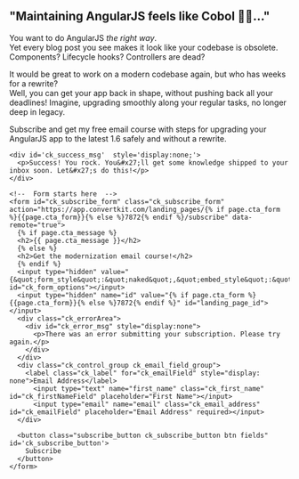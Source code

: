 <div class="ck_form ck_naked cta">
  <h2>"Maintaining AngularJS feels like Cobol 🤷‍♂️…"</h2>
  <p>
  You want to do AngularJS <em>the right way</em>.<br>
  Yet every blog post you see makes it look like your codebase is obsolete.
  Components? Lifecycle hooks? Controllers are dead?
  </p>

  <p>
  It would be great to work on a modern codebase again, but who has weeks for a rewrite?<br>
  Well, you can get your app back in shape, without pushing back all your deadlines!
  Imagine, upgrading smoothly along your regular tasks, no longer deep in legacy.
  </p>

  <p>
  Subscribe and get my free email course with steps for upgrading your AngularJS app
  to the latest 1.6 safely and without a rewrite.
  </p>

  <div class="ck_form_fields">

    <div id='ck_success_msg'  style='display:none;'>
      <p>Success! You rock. You&#x27;ll get some knowledge shipped to your inbox soon. Let&#x27;s do this!</p>
    </div>

    <!--  Form starts here  -->
    <form id="ck_subscribe_form" class="ck_subscribe_form" action="https://app.convertkit.com/landing_pages/{% if page.cta_form %}{{page.cta_form}}{% else %}7872{% endif %}/subscribe" data-remote="true">
      {% if page.cta_message %}
      <h2>{{ page.cta_message }}</h2>
      {% else %}
      <h2>Get the modernization email course!</h2>
      {% endif %}
      <input type="hidden" value="{&quot;form_style&quot;:&quot;naked&quot;,&quot;embed_style&quot;:&quot;inline&quot;,&quot;embed_trigger&quot;:&quot;scroll_percentage&quot;,&quot;scroll_percentage&quot;:&quot;70&quot;,&quot;delay_seconds&quot;:&quot;10&quot;,&quot;display_position&quot;:&quot;br&quot;,&quot;display_devices&quot;:&quot;all&quot;,&quot;days_no_show&quot;:&quot;15&quot;,&quot;converted_behavior&quot;:&quot;show&quot;}" id="ck_form_options"></input>
      <input type="hidden" name="id" value="{% if page.cta_form %}{{page.cta_form}}{% else %}7872{% endif %}" id="landing_page_id"></input>
      <div class="ck_errorArea">
        <div id="ck_error_msg" style="display:none">
          <p>There was an error submitting your subscription. Please try again.</p>
        </div>
      </div>
      <div class="ck_control_group ck_email_field_group">
        <label class="ck_label" for="ck_emailField" style="display: none">Email Address</label>
          <input type="text" name="first_name" class="ck_first_name" id="ck_firstNameField" placeholder="First Name"></input>
          <input type="email" name="email" class="ck_email_address" id="ck_emailField" placeholder="Email Address" required></input>
      </div>

      <button class="subscribe_button ck_subscribe_button btn fields" id='ck_subscribe_button'>
        Subscribe
      </button>
    </form>
  </div>

 </div>
